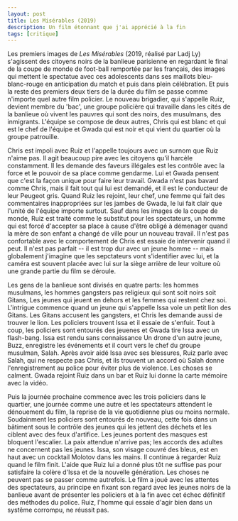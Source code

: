 ```yaml
---
layout: post
title: Les Misérables (2019)
description: Un film étonnant que j'ai apprécié à la fin
tags: [critique]
---
```



Les premiers images de _Les Misérables_ (2019, réalisé par Ladj Ly) 
s'agissent des citoyens noirs de la banlieue parisienne en regardant le 
final de la coupe de monde de foot-ball remportée par les français, 
des images qui mettent le spectatue avec ces adolescents dans ses maillots bleu-blanc-rouge
en anticipation du match et puis dans plein célébration. Et puis la reste
des premiers deux tiers de la durée du film se passe comme n'importe quel 
autre film policier. Le nouveau brigadier, qui s'appelle Ruiz, devient membre 
du 'bac', une groupe policière qui travaille dans les cités de la banlieue où 
vivent les pauvres qui sont des noirs, des musulmans, des inmigrants. 
L'équipe se compose de deux autres, Chris qui est blanc et qui est le chef de
l'équipe et Gwada qui est noir et qui vient du quartier où la groupe 
patrouille.

Chris est impoli avec Ruiz et l'appelle toujours avec un surnom que
Ruiz n'aime pas. Il agit beaucoup pire avec les citoyens qu'il harcèle 
constamment. Il les demande des faveurs illégales est les contrôle avec
la force et le pouvoir de sa place comme gendarme. Lui et Gwada pensent que c'est la
façon unique pour faire leur travail. Gwada n'est pas bavard comme Chris,
mais il fait tout qui lui est demandé, et il est le conducteur de leur
Peugeot gris. Quand Ruiz les rejoint, leur chef, une femme qui fait des
commentaires inappropriées sur les jambes de Gwada, le lui fait clair que
l'unité de l'équipe importe surtout. Sauf dans les images de la coupe de
monde, Ruiz est traité comme le substitut pour les spectateurs, un homme
qui est forcé d'accepter sa place à cause d'être obligé à démenager
quand la mère de son enfant a changé de ville pour un nouveau travail.
Il n'est pas confortable avec le comportement de Chris est essaie de 
intervenir quand il peut. Il n'est pas parfait -- il est trop dur avec
un jeune homme -- mais globalement j'imagine que les sepctateurs vont s'identifier
avec lui, et la caméra est souvent placée avec lui sur la siège arrière 
de leur voiture où une grande partie du film se déroule.

Les gens de la banlieue sont divisés en quatre parts: les hommes musulmans, 
les hommes gangsters pas religieux qui sont soit noirs soit Gitans, 
Les jeunes qui jeuent en dehors et les femmes qui restent chez soi. 
L'intrigue commence quand
un jeune qui s'appelle Issa vole un petit lion des Gitans. Les Gitans accusent
les gangsters, et Chris les demande aussi de trouver le lion. Les policiers 
trouvent Issa et il essaie de s'enfuir. Tout à coup, les policiers sont entourés des
jeuenes et Gwada tire Issa avec un flash-bang. Issa est rendu sans 
connaissance Un drone d'un autre jeune, Buzz, enregistre les événements
et il court vers le chef du groupe musulman, Salah. Après avoir aidé Issa
avec ses blessures, Ruiz parle avec Salah,
qui ne respecte pas Chris, et ils trouvent un accord où Salah donne
l'enregistrement au police pour éviter plus de violence. Les choses
se calment. Gwada rejoint Ruiz dans un bar et Ruiz lui donne la carte
mémoire avec la vidéo.

Puis la journée prochaine commence avec les trois policiers dans le
quartier, une journée comme une autre et les spectateurs attendent le
dénouement du film, la reprise de la vie quotidienne plus ou moins
normale. Soudainment les policiers sont entourés de nouveau,
cette fois dans un bâtiment sous le contrôle des jeunes qui les jettent
des déchets et les ciblent avec des feux d'artifice. Les jeunes portent
des masques est bloquent l'escalier. La paix attendue n'arrive pas;
les accords des adultes ne concernent pas les jeunes. Issa, son visage
couvré des bleus, est en haut avec un cocktail Molotov dans les mains.
Il continue à regarder Ruiz quand le film finit. L'aide que
Ruiz lui a donné plus tôt ne suffise pas pour satisfaire la colère d'Issa
et de la nouvelle génération. Les choses ne peuvent pas se passer
comme autrefois. Le film a joué avec les attentes des spectateurs, 
au principe en fixant son regard avec les jeunes noirs de la banlieue
avant de présenter les policiers et à la fin avec cet échec définitif
des méthodes du police. Ruiz, l'homme qui essaie d'agir bien dans un systême
corrompu, ne réussit pas.
